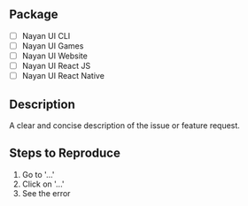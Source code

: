 ## Package

- [ ] Nayan UI CLI
- [ ] Nayan UI Games
- [ ] Nayan UI Website
- [ ] Nayan UI React JS
- [ ] Nayan UI React Native

## Description

A clear and concise description of the issue or feature request.

## Steps to Reproduce

1. Go to '...'
2. Click on '...'
3. See the error
